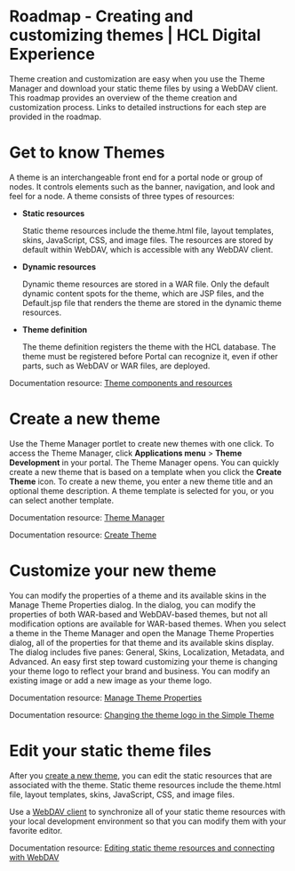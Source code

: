 # Roadmap - Creating and customizing themes \| HCL Digital Experience



Theme creation and customization are easy when you use the Theme Manager and download your static theme files by using a WebDAV client. This roadmap provides an overview of the theme creation and customization process. Links to detailed instructions for each step are provided in the roadmap.

# Get to know Themes

A theme is an interchangeable front end for a portal node or group of nodes. It controls elements such as the banner, navigation, and look and feel for a node. A theme consists of three types of resources:

-   **Static resources**

    Static theme resources include the theme.html file, layout templates, skins, JavaScript, CSS, and image files. The resources are stored by default within WebDAV, which is accessible with any WebDAV client.

-   **Dynamic resources**

    Dynamic theme resources are stored in a WAR file. Only the default dynamic content spots for the theme, which are JSP files, and the Default.jsp file that renders the theme are stored in the dynamic theme resources.

-   **Theme definition**

    The theme definition registers the theme with the HCL database. The theme must be registered before Portal can recognize it, even if other parts, such as WebDAV or WAR files, are deployed.


Documentation resource: [Theme components and resources](../themes_skins/getting_started_with_themes/themeopt_themedev_creation_and_resources.md)

# Create a new theme

Use the Theme Manager portlet to create new themes with one click. To access the Theme Manager, click **Applications menu** \> **Theme Development** in your portal. The Theme Manager opens. You can quickly create a new theme that is based on a template when you click the **Create Theme** icon. To create a new theme, you enter a new theme title and an optional theme description. A theme template is selected for you, or you can select another template.

Documentation resource: [Theme Manager](../themes_skins/getting_started_with_themes/themeopt_themedev_manager.md#)

Documentation resource: [Create Theme](../themes_skins/getting_started_with_themes/themeopt_themedev_create.md#)

# Customize your new theme

You can modify the properties of a theme and its available skins in the Manage Theme Properties dialog. In the dialog, you can modify the properties of both WAR-based and WebDAV-based themes, but not all modification options are available for WAR-based themes. When you select a theme in the Theme Manager and open the Manage Theme Properties dialog, all of the properties for that theme and its available skins display. The dialog includes five panes: General, Skins, Localization, Metadata, and Advanced. An easy first step toward customizing your theme is changing your theme logo to reflect your brand and business. You can modify an existing image or add a new image as your theme logo.

Documentation resource: [Manage Theme Properties](../themes_skins/getting_started_with_themes/themeopt_themedev_etp.md#)

Documentation resource: [Changing the theme logo in the Simple Theme](../themes_skins/simple_theme/themeopt_themedev_changelogo_simpletheme.md#)

# Edit your static theme files

After you [create a new theme](../themes_skins/getting_started_with_themes/themeopt_themedev_create.md), you can edit the static resources that are associated with the theme. Static theme resources include the theme.html file, layout templates, skins, JavaScript, CSS, and image files.

Use a [WebDAV client](../../manage_content/wcm/wcm_content_delivery/webdav/administer_webdav/index.md) to synchronize all of your static theme resources with your local development environment so that you can modify them with your favorite editor.

Documentation resource: [Editing static theme resources and connecting with WebDAV](../themes_skins/customizing_theme/themeopt_themedev_editing_static_resources.md#)

<!--
**Parent topic:**[Developing themes and skins](themeopt_themes.md) -->

